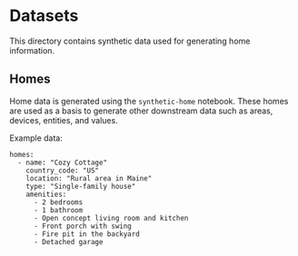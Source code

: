 # Datasets

This directory contains synthetic data used for generating home information.

## Homes

Home data is generated using the `synthetic-home` notebook. These homes are
used as a basis to generate other downstream data such as areas, devices,
entities, and values.

Example data:

```
homes:
  - name: "Cozy Cottage"
    country_code: "US"
    location: "Rural area in Maine"
    type: "Single-family house"
    amenities:
      - 2 bedrooms
      - 1 bathroom
      - Open concept living room and kitchen
      - Front porch with swing
      - Fire pit in the backyard
      - Detached garage
```
